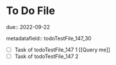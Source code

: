 # To Do File

due:: 2022-09-22

metadatafield:: todoTestFile_147\_30

- [ ] Task of todoTestFile_147 1 [[Query me]]
- [ ] Task of todoTestFile_147 2

